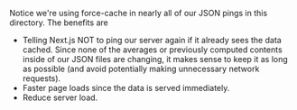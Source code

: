 Notice we're using force-cache in nearly all of our JSON pings in this directory. The benefits are
- Telling Next.js NOT to ping our server again if it already sees the data cached. Since none of the averages
or previously computed contents inside of our JSON files are changing, it makes sense to keep it as long as
possible (and avoid potentially making unnecessary network requests).
- Faster page loads since the data is served immediately.
- Reduce server load.